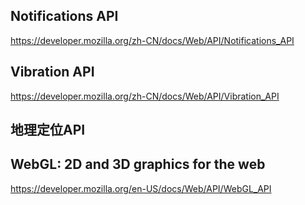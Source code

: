 
## Notifications API
https://developer.mozilla.org/zh-CN/docs/Web/API/Notifications_API


## Vibration API
https://developer.mozilla.org/zh-CN/docs/Web/API/Vibration_API

## 地理定位API


## WebGL: 2D and 3D graphics for the web
https://developer.mozilla.org/en-US/docs/Web/API/WebGL_API  